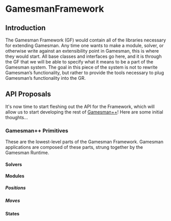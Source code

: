 GamesmanFramework
=================

Introduction
------------

The Gamesman Framework (GF) would contain all of the libraries necessary for extending Gamesman. Any time one wants to make a module, solver, or otherwise write against an extensibility point in Gamesman, this is where they would start. All base classes and interfaces go here, and it is through the GF that we will be able to specify what it means to be a part of the Gamesman system. The goal in this piece of the system is not to rewrite Gamesman’s functionality, but rather to provide the tools necessary to plug Gamesman’s functionality into the GR.

API Proposals
-------------

It's now time to start fleshing out the API for the Framework, which will allow us to start developing the rest of [Gamesman++](GamesmanPlusPlus "wikilink")! Here are some initial thoughts...

### Gamesman++ Primitives

These are the lowest-level parts of the Gamesman Framework. Gamesman applications are composed of these parts, strung together by the Gamesman Runtime.

#### Solvers

#### Modules

##### Positions

##### Moves

#### States
